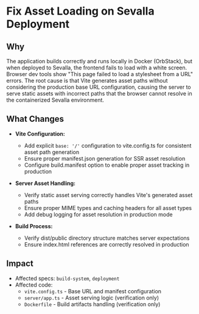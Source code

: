 # Fix Asset Loading on Sevalla Deployment

## Why

The application builds correctly and runs locally in Docker (OrbStack), but when
deployed to Sevalla, the frontend fails to load with a white screen. Browser dev
tools show "This page failed to load a stylesheet from a URL" errors. The root
cause is that Vite generates asset paths without considering the production base
URL configuration, causing the server to serve static assets with incorrect
paths that the browser cannot resolve in the containerized Sevalla environment.

## What Changes

- **Vite Configuration:**
  - Add explicit `base: '/'` configuration to vite.config.ts for consistent
    asset path generation
  - Ensure proper manifest.json generation for SSR asset resolution
  - Configure build.manifest option to enable proper asset tracking in
    production

- **Server Asset Handling:**
  - Verify static asset serving correctly handles Vite's generated asset paths
  - Ensure proper MIME types and caching headers for all asset types
  - Add debug logging for asset resolution in production mode

- **Build Process:**
  - Verify dist/public directory structure matches server expectations
  - Ensure index.html references are correctly resolved in production

## Impact

- Affected specs: `build-system`, `deployment`
- Affected code:
  - `vite.config.ts` - Base URL and manifest configuration
  - `server/app.ts` - Asset serving logic (verification only)
  - `Dockerfile` - Build artifacts handling (verification only)
